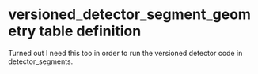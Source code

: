 # versioned_detector_segment_geometry table definition

Turned out I need this too in order to run the versioned detector code
in detector_segments.

